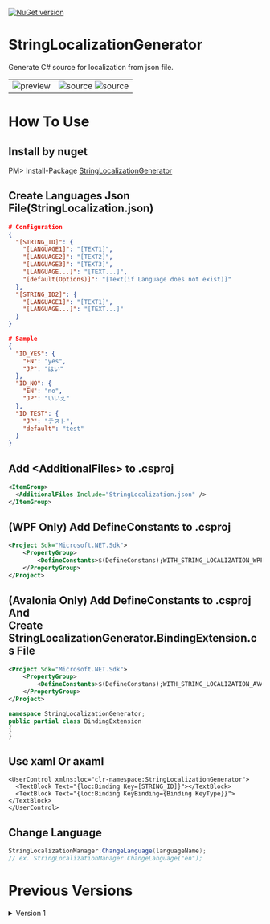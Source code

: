 [![NuGet version](https://badge.fury.io/nu/StringLocalizationGenerator.svg)](https://badge.fury.io/nu/StringLocalizationGenerator)

# StringLocalizationGenerator
Generate C# source for localization from json file.

|  |  |
|---|---|
| ![preview](https://user-images.githubusercontent.com/114784289/280459762-728222c9-7fa1-45a4-ab21-3e1bd90c8f88.gif) | ![source](https://user-images.githubusercontent.com/114784289/280459845-4d635ad1-7385-4144-b5f9-be71906cb02f.png) ![source](https://user-images.githubusercontent.com/114784289/280460029-613b3a3c-8f27-4690-ad60-00eb34de636c.png)  |

# How To Use
## Install by nuget
PM> Install-Package [StringLocalizationGenerator](https://www.nuget.org/packages/StringLocalizationGenerator)

## Create Languages Json File(StringLocalization.json)
```json
# Configuration
{
  "[STRING_ID]": {
    "[LANGUAGE1]": "[TEXT1]",
    "[LANGUAGE2]": "[TEXT2]",
    "[LANGUAGE3]": "[TEXT3]",
    "[LANGUAGE...]": "[TEXT...]",
    "[default(Options)]": "[Text(if Language does not exist)]"
  },
  "[STRING_ID2]": {
    "[LANGUAGE1]": "[TEXT1]",
    "[LANGUAGE...]": "[TEXT...]"
  }
}
```
```json
# Sample
{
  "ID_YES": {
    "EN": "yes",
    "JP": "はい"
  },
  "ID_NO": {
    "EN": "no",
    "JP": "いいえ"
  },
  "ID_TEST": {
    "JP": "テスト",
    "default": "test"
  }
}
```

## Add \<AdditionalFiles\> to .csproj
```xml
<ItemGroup>
  <AdditionalFiles Include="StringLocalization.json" />
</ItemGroup>
```

## (WPF Only) Add DefineConstants to .csproj
```xml
<Project Sdk="Microsoft.NET.Sdk">
	<PropertyGroup>
		<DefineConstants>$(DefineConstans);WITH_STRING_LOCALIZATION_WPF_MARKUP</DefineConstants>
	</PropertyGroup>
</Project>
```

## (Avalonia Only) Add DefineConstants to .csproj And <br/>Create StringLocalizationGenerator.BindingExtension.cs File
```xml
<Project Sdk="Microsoft.NET.Sdk">
	<PropertyGroup>
		<DefineConstants>$(DefineConstans);WITH_STRING_LOCALIZATION_AVALONIA_MARKUP</DefineConstants>
	</PropertyGroup>
</Project>
```
```csharp
namespace StringLocalizationGenerator;
public partial class BindingExtension
{
}
```

## Use xaml Or axaml
```xaml
<UserControl xmlns:loc="clr-namespace:StringLocalizationGenerator">
  <TextBlock Text="{loc:Binding Key=[STRING_ID]}"></TextBlock>
  <TextBlock Text="{loc:Binding KeyBinding={Binding KeyType}}"></TextBlock>
</UserControl>
```

## Change Language
```csharp
StringLocalizationManager.ChangeLanguage(languageName);
// ex. StringLocalizationManager.ChangeLanguage("en");
```

# Previous Versions
<details>
<summary>Version 1</summary>
  
# How To Use
## Install by nuget
PM> Install-Package [StringLocalizationGenerator](https://www.nuget.org/packages/StringLocalizationGenerator)

## Create Languages Json File(StringLocalization.json)
```json
# Configuration
{
  "[STRING_ID]": {
    "[LANGUAGE1]": "[TEXT1]",
    "[LANGUAGE2]": "[TEXT2]",
    "[LANGUAGE3]": "[TEXT3]",
    "[LANGUAGE...]": "[TEXT...]",
    "[default(Options)]": "[Text(if Language does not exist)]"
  },
  "[STRING_ID2]": {
    "[LANGUAGE1]": "[TEXT1]",
    "[LANGUAGE...]": "[TEXT...]"
  }
}
```
```json
# Sample
{
  "ID_YES": {
    "EN": "yes",
    "JP": "はい"
  },
  "ID_NO": {
    "EN": "no",
    "JP": "いいえ"
  },
  "ID_TEST": {
    "JP": "テスト",
    "default": "test"
  }
}
```
  
## (WPF Only) Add OutputWpfMarkupExtension to .csproj
```xml
<ItemGroup>
  <CompilerVisibleProperty Include="StringLocalizationGenerator_OutputWpfMarkupExtension" />
</ItemGroup>
<PropertyGroup>
  <StringLocalizationGenerator_OutputWpfMarkupExtension>Enable</StringLocalizationGenerator_OutputWpfMarkupExtension>
</PropertyGroup>
```

## (Avalonia Only) Add OutputAvaloniaMarkupExtension to .csproj And <br/>Create StringLocalizationGenerator.BindingExtension.cs File
```xml
<ItemGroup>
  <CompilerVisibleProperty Include="StringLocalizationGenerator_OutputAvaloniaMarkupExtension" />
</ItemGroup>
<PropertyGroup>
  <StringLocalizationGenerator_OutputAvaloniaMarkupExtension>Enable</StringLocalizationGenerator_OutputAvaloniaMarkupExtension>
</PropertyGroup>
```
```csharp
namespace StringLocalizationGenerator;
public partial class BindingExtension
{
}
```

## Use xaml Or axaml
```xaml
<UserControl xmlns:loc="clr-namespace:StringLocalizationGenerator">
  <TextBlock Text="{loc:Binding Key=[STRING_ID]}"></TextBlock>
  <TextBlock Text="{loc:Binding KeyBinding={Binding KeyType}}"></TextBlock>
</UserControl>
```

## Change Language
```csharp
StringLocalizationManager.ChangeLanguage(languageName);
// ex. StringLocalizationManager.ChangeLanguage("en");
```
</details>



